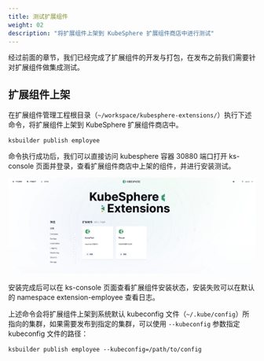 ```yaml
---
title: 测试扩展组件
weight: 02
description: "将扩展组件上架到 KubeSphere 扩展组件商店中进行测试"
---
```


经过前面的章节，我们已经完成了扩展组件的开发与打包，在发布之前我们需要针对扩展组件做集成测试。

## 扩展组件上架

在扩展组件管理工程根目录（`~/workspace/kubesphere-extensions/`）执行下述命令，将扩展组件上架到 KubeSphere 扩展组件商店中。

```shell
ksbuilder publish employee
```

命令执行成功后，我们可以直接访问 kubesphere 容器 30880 端口打开 ks-console 页面并登录，查看扩展组件商店中上架的组件，并进行安装测试。

![](./kubesphere-extensions.png)

安装完成后可以在 ks-console 页面查看扩展组件安装状态，安装失败可以在默认的 namespace extension-employee 查看日志。

上述命令会将扩展组件上架到系统默认 kubeconfig 文件（`~/.kube/config`）所指向的集群，如果需要发布到指定的集群，可以使用 `--kubeconfig` 参数指定 kubeconfig 文件的路径：

```shell
ksbuilder publish employee --kubeconfig=/path/to/config
```
